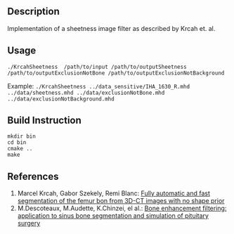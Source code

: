 ## Description
Implementation of a sheetness image filter as described by Krcah et. al.

## Usage
`./KrcahSheetness  /path/to/input /path/to/outputSheetness /path/to/outputExclusionNotBone /path/to/outputExclusionNotBackground`

Example: `./KrcahSheetness ../data_sensitive/IHA_1630_R.mhd ../data/sheetness.mhd ../data/exclusionNotBone.mhd ../data/exclusionNotBackground.mhd`

## Build Instruction
```
mkdir bin
cd bin
cmake ..
make
```

## References
1. Marcel Krcah, Gabor Szekely, Remi Blanc: [Fully automatic and fast segmentation of the femur bon from 3D-CT images with no shape prior](https://www.vision.ee.ethz.ch/publications/papers/proceedings/eth_biwi_00818.pdf)
2. M.Descoteaux, M.Audette, K.Chinzei, el al.: [Bone enhancement filtering: application to sinus bone segmentation and simulation of pituitary surgery](http://www.cim.mcgill.ca/~shape/publications/miccai05b.pdf)

